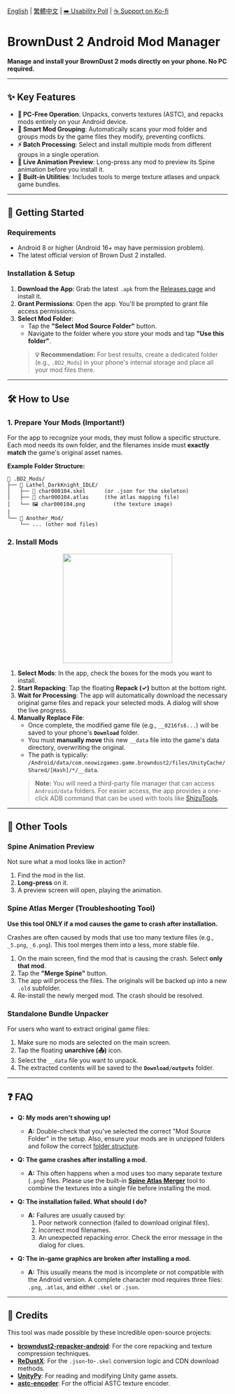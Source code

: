 [English](./README.md) | [繁體中文](./README.zh-TW.md) | [➡️ Usability Poll](https://github.com/Ark-Repoleved/bd2-android-mod-manager/discussions/5) | [☕ Support on Ko-fi](https://ko-fi.com/issekisaji)

# BrownDust 2 Android Mod Manager

**Manage and install your BrownDust 2 mods directly on your phone. No PC required.**

---

## ✨ Key Features

*   **📱 PC-Free Operation**: Unpacks, converts textures (ASTC), and repacks mods entirely on your Android device.
*   **🧠 Smart Mod Grouping**: Automatically scans your mod folder and groups mods by the game files they modify, preventing conflicts.
*   **⚡ Batch Processing**: Select and install multiple mods from different groups in a single operation.
*   **👀 Live Animation Preview**: Long-press any mod to preview its Spine animation before you install it.
*   **🔧 Built-in Utilities**: Includes tools to merge texture atlases and unpack game bundles.

---

## 🚀 Getting Started

### Requirements
*   Android 8 or higher (Android 16+ may have permission problem).
*   The latest official version of Brown Dust 2 installed.

### Installation & Setup

1.  **Download the App**: Grab the latest `.apk` from the [Releases page](https://github.com/Ark-Repoleved/bd2-android-mod-manager/releases) and install it.
2.  **Grant Permissions**: Open the app. You'll be prompted to grant file access permissions.
3.  **Select Mod Folder**:
    *   Tap the **"Select Mod Source Folder"** button.
    *   Navigate to the folder where you store your mods and tap **"Use this folder"**.
    > **💡 Recommendation:** For best results, create a dedicated folder (e.g., `.BD2_Mods`) in your phone's internal storage and place all your mod files there.

---

## 🛠️ How to Use

### 1. Prepare Your Mods (Important!)

For the app to recognize your mods, they must follow a specific structure. Each mod needs its own folder, and the filenames inside must **exactly match** the game's original asset names.

**Example Folder Structure:**
```
📁 .BD2_Mods/
├── 📁 Lathel_DarkKnight_IDLE/
│   ├── 📄 char000104.skel      (or .json for the skeleton)
│   ├── 📄 char000104.atlas     (the atlas mapping file)
│   └── 🖼️ char000104.png         (the texture image)
│
└── 📁 Another_Mod/
    └── ... (other mod files)
```

### 2. Install Mods

<p align="center">
  <img src="https://raw.githubusercontent.com/Ark-Repoleved/bd2-android-mod-manager/main/guide_video.gif" width="250">
</p>

1.  **Select Mods**: In the app, check the boxes for the mods you want to install.
2.  **Start Repacking**: Tap the floating **Repack (✓)** button at the bottom right.
3.  **Wait for Processing**: The app will automatically download the necessary original game files and repack your selected mods. A dialog will show the live progress.
4.  **Manually Replace File**:
    *   Once complete, the modified game file (e.g., `__0216fs6...`) will be saved to your phone's **`Download`** folder.
    *   You must **manually move** this new `__data` file into the game's data directory, overwriting the original.
    *   The path is typically: `/Android/data/com.neowizgames.game.browndust2/files/UnityCache/Shared/[Hash]/*/__data`.
    > **Note:** You will need a third-party file manager that can access `Android/data` folders. For easier access, the app provides a one-click ADB command that can be used with tools like [ShizuTools](https://github.com/legendsayantan/ShizuTools).

---

## 🔧 Other Tools

### Spine Animation Preview
Not sure what a mod looks like in action?
1.  Find the mod in the list.
2.  **Long-press** on it.
3.  A preview screen will open, playing the animation.

### Spine Atlas Merger (Troubleshooting Tool)
**Use this tool ONLY if a mod causes the game to crash after installation.** 

Crashes are often caused by mods that use too many texture files (e.g., `_5.png`, `_6.png`). This tool merges them into a less, more stable file.
1.  On the main screen, find the mod that is causing the crash. Select **only that mod**.
2.  Tap the **"Merge Spine"** button.
3.  The app will process the files. The originals will be backed up into a new `.old` subfolder.
4.  Re-install the newly merged mod. The crash should be resolved.

### Standalone Bundle Unpacker
For users who want to extract original game files:
1.  Make sure no mods are selected on the main screen.
2.  Tap the floating **unarchive (📤)** icon.
3.  Select the `__data` file you want to unpack.
4.  The extracted contents will be saved to the **`Download/outputs`** folder.

---

## ❓ FAQ

*   **Q: My mods aren't showing up!**
    *   **A:** Double-check that you've selected the correct "Mod Source Folder" in the setup. Also, ensure your mods are in unzipped folders and follow the correct [folder structure](#1-prepare-your-mods-important).

*   **Q: The game crashes after installing a mod.**
    *   **A:** This often happens when a mod uses too many separate texture (`.png`) files. Please use the built-in **[Spine Atlas Merger](#spine-atlas-merger-troubleshooting-tool)** tool to combine the textures into a single file before installing the mod.

*   **Q: The installation failed. What should I do?**
    *   **A:** Failures are usually caused by:
        1.  Poor network connection (failed to download original files).
        2.  Incorrect mod filenames.
        3.  An unexpected repacking error.
        Check the error message in the dialog for clues.

*   **Q: The in-game graphics are broken after installing a mod.**
    *   **A:** This usually means the mod is incomplete or not compatible with the Android version. A complete character mod requires three files: `.png`, `.atlas`, and either `.skel` or `.json`.

---

## 🙏 Credits

This tool was made possible by these incredible open-source projects:

*   **[browndust2-repacker-android](https://codeberg.org/kxdekxde/browndust2-repacker-android)**: For the core repacking and texture compression techniques.
*   **[ReDustX](https://github.com/Jelosus2/ReDustX)**: For the `.json`-to-`.skel` conversion logic and CDN download methods.
*   **[UnityPy](https://github.com/K0lb3/UnityPy)**: For reading and modifying Unity game assets.
*   **[astc-encoder](https://github.com/ARM-software/astc-encoder)**: For the official ASTC texture encoder.
